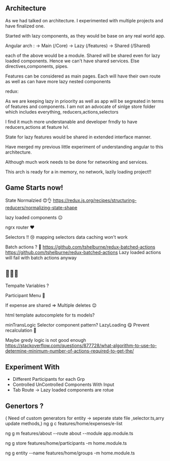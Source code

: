 ## Architecture
As we had talked on architecture. I experimented with multiple projects and have finalized one.

Started with lazy components, as they would be base on any real world app.

Angular arch :
-> Main   (/Core)
-> Lazy   (/features)
-> Shared (/Shared)

each of the above would be a module.
Shared will be shared even for lazy loaded components.
Hence we can't have shared services. Else directives,components, pipes.

Features can be considered as main pages.
Each will have their own route as well as can have more lazy nested components

redux:

As we are keeping lazy in prioority as well as app will be segreated in terms of features and components.
I am not an advocate of sinlge store folder which includes everything, reducers,actions,selectors

I find it much more understanable and developer frndly to have reducers,actions at feature lvl.

State for lazy features would be shared in extended interface manner.

Have merged my previous little experiment of understanding angular to this architecture.

Although much work needs to be done for networking and services.

This arch is ready for a in memory, no network, lazily loading project!!

## Game Starts now!

State Normalzied 😊👌
https://redux.js.org/recipes/structuring-reducers/normalizing-state-shape

lazy loaded components 😐

ngrx router ❤

Selectors !! 😢
mapping selectors data caching won't work

Batch actions ? 🤢
https://github.com/tshelburne/redux-batched-actions
https://github.com/tshelburne/redux-batched-actions
Lazy loaded actions will fail with batch actions anyway


## 🤔🤔🤔
Tempalte Variables ?

Participant Menu 🤔

If expense are shared => Multiple deletes 😌

html template autocomplete for ts models?

minTransLogic
Selector component pattern? LazyLoading 😋
Prevent recalculation 🤔

Maybe gredy logic is not good enough
https://stackoverflow.com/questions/877728/what-algorithm-to-use-to-determine-minimum-number-of-actions-required-to-get-the/


## Experiment With
- Different Participants for each Grp
- Controlled UnControlled Components With Input
- Tab Route -> Lazy loaded components are rotue


## Genertors ?
( Need of custom generators for entity ->  seperate state file ,selector.ts,arry update methods,)
ng g c features/home/expenses/e-list

ng g m features/about --route about --module app.module.ts

ng g store features/home/participants -m home.module.ts

ng g entity --name features/home/groups -m home.module.ts

